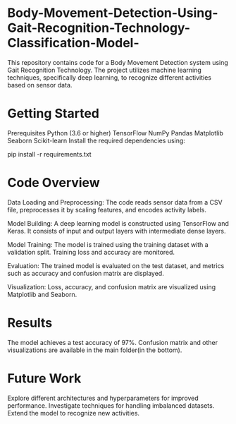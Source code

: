 # Body-Movement-Detection-Using-Gait-Recognition-Technology-Classification-Model-
This repository contains code for a Body Movement Detection system using Gait Recognition Technology. The project utilizes machine learning techniques, specifically deep learning, to recognize different activities based on sensor data.

# Getting Started
Prerequisites
Python (3.6 or higher)
TensorFlow
NumPy
Pandas
Matplotlib
Seaborn
Scikit-learn
Install the required dependencies using:

pip install -r requirements.txt
# Code Overview
Data Loading and Preprocessing: The code reads sensor data from a CSV file, preprocesses it by scaling features, and encodes activity labels.

Model Building: A deep learning model is constructed using TensorFlow and Keras. It consists of input and output layers with intermediate dense layers.

Model Training: The model is trained using the training dataset with a validation split. Training loss and accuracy are monitored.

Evaluation: The trained model is evaluated on the test dataset, and metrics such as accuracy and confusion matrix are displayed.

Visualization: Loss, accuracy, and confusion matrix are visualized using Matplotlib and Seaborn.

# Results
The model achieves a test accuracy of 97%. Confusion matrix and other visualizations are available in the main folder(in the bottom).

# Future Work
Explore different architectures and hyperparameters for improved performance.
Investigate techniques for handling imbalanced datasets.
Extend the model to recognize new activities.
